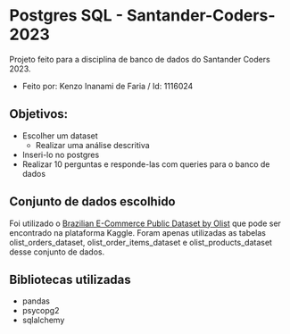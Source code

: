 # Postgres SQL - Santander-Coders-2023
Projeto feito para a disciplina de banco de dados do Santander Coders 2023.

- Feito por: Kenzo Inanami de Faria / Id: 1116024

## Objetivos:

- Escolher um dataset
  - Realizar uma análise descritiva
- Inseri-lo no postgres
- Realizar 10 perguntas e responde-las com queries para o banco de dados

## Conjunto de dados escolhido

Foi utilizado o [Brazilian E-Commerce Public Dataset by Olist](https://www.kaggle.com/datasets/olistbr/brazilian-ecommerce?select=olist_order_items_dataset.csv) que pode ser encontrado na plataforma Kaggle. Foram apenas utilizadas as tabelas olist_orders_dataset, olist_order_items_dataset e olist_products_dataset desse conjunto de dados.

## Bibliotecas utilizadas
- pandas
- psycopg2
- sqlalchemy
